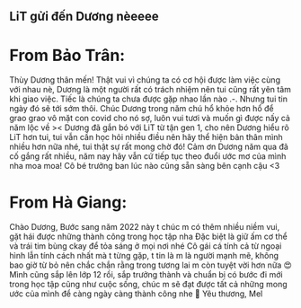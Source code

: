 ## LiT gửi đến Dương nèeeee

# From Bảo Trân: 
Thùy Dương thân mến! Thật vui vì chúng ta có cơ hội được làm việc cùng với nhau nè, Dương là một người rất có trách nhiệm nên tui cũng rất yên tâm khi giao việc. Tiếc là chúng ta chưa được gặp nhao lần nào .-. Nhưng tui tin ngày đó sẽ tới sớm thôi. Chúc Dương trong năm chú hổ khỏe hơn hổ để grao grao vô mặt con covid cho nó sợ, luôn vui tươi và muốn gì được nấy cả năm lộc về >< Dương đã gắn bó với LiT từ tận gen 1, cho nên Dương hiểu rõ LiT hơn tui, tui vẫn cần học hỏi nhiều điều nên hãy thể hiện bản thân mình nhiều hơn nữa nhé, tui thật sự rất mong chờ đó! Cảm ơn Dương năm qua đã cố gắng rất nhiều, năm nay hãy vẫn cứ tiếp tục theo đuổi ước mơ của mình nha moa moa! Cô bé trưởng ban lúc nào cũng sẵn sàng bên cạnh cậu <3

# From Hà Giang: 
Chào Dương, Bước sang năm 2022 này t chúc m có thêm nhiều niềm vui, gặt hái được những thành công trong học tập nha Đặc biệt là giữ ấm cơ thể và trái tim bùng ckay để tỏa sáng ở mọi nơi nhé Cô gái cá tính cả từ ngoại hình lẫn tính cách nhất mà t từng gặp, t tin là m là người mạnh mẽ, không bao giờ từ bỏ nên chắc chắn rằng trong tương lai m còn tuyệt vời hơn nữa 😍 Mình cũng sắp lên lớp 12 rồi, sắp trưởng thành và chuẩn bị có bước đi mới trong học tập cũng như cuộc sống, chúc m sẽ đạt được tất cả những mong ước của mình để càng ngày càng thành công nhe 🤩 Yêu thương, Mel

